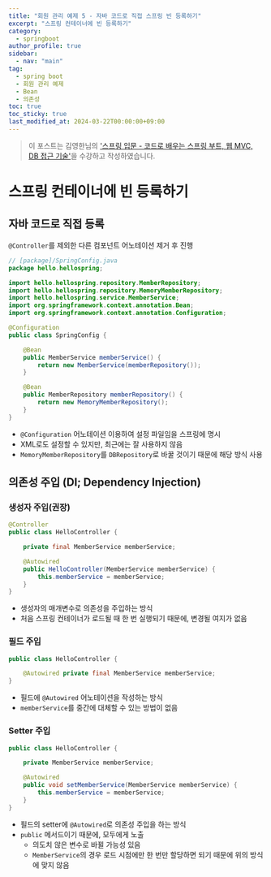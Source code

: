 ```yaml
---
title: "회원 관리 예제 5 - 자바 코드로 직접 스프링 빈 등록하기"
excerpt: "스프링 컨테이너에 빈 등록하기"
category: 
  - springboot
author_profile: true
sidebar:
  - nav: "main" 
tag:
  - spring boot
  - 회원 관리 예제
  - Bean
  - 의존성
toc: true
toc_sticky: true
last_modified_at: 2024-03-22T00:00:00+09:00
---
```


> 이 포스트는 김영한님의 ['스프링 입문 - 코드로 배우는 스프링 부트, 웹 MVC, DB 접근 기술'](https://www.inflearn.com/course/%EC%8A%A4%ED%94%84%EB%A7%81-%EC%9E%85%EB%AC%B8-%EC%8A%A4%ED%94%84%EB%A7%81%EB%B6%80%ED%8A%B8/dashboard)을 수강하고 작성하였습니다.  

# 스프링 컨테이너에 빈 등록하기
## 자바 코드로 직접 등록

`@Controller`를 제외한 다른 컴포넌트 어노테이션 제거 후 진행

```java
// [package]/SpringConfig.java
package hello.hellospring;

import hello.hellospring.repository.MemberRepository;
import hello.hellospring.repository.MemoryMemberRepository;
import hello.hellospring.service.MemberService;
import org.springframework.context.annotation.Bean;
import org.springframework.context.annotation.Configuration;

@Configuration
public class SpringConfig {

    @Bean
    public MemberService memberService() {
        return new MemberService(memberRepository());
    }

    @Bean
    public MemberRepository memberRepository() {
        return new MemoryMemberRepository();
    }
}
```

- `@Configuration` 어노테이션 이용하여 설정 파일임을 스프링에 명시
- XML로도 설정할 수 있지만, 최근에는 잘 사용하지 않음
- `MemoryMemberRepository`를 `DBRepository`로 바꿀 것이기 때문에 해당 방식 사용

## 의존성 주입 (DI; Dependency Injection)
### 생성자 주입(권장)
```java
@Controller
public class HelloController {

    private final MemberService memberService;

    @Autowired
    public HelloController(MemberService memberService) {
        this.memberService = memberService;
    }
}
```

- 생성자의 매개변수로 의존성을 주입하는 방식
- 처음 스프링 컨테이너가 로드될 때 한 번 실행되기 때문에, 변경될 여지가 없음

### 필드 주입
```java
public class HelloController {

    @Autowired private final MemberService memberService;
}
```

- 필드에 `@Autowired` 어노테이션을 작성하는 방식
- `memberService`를 중간에 대체할 수 있는 방법이 없음

### Setter 주입
```java
public class HelloController {

    private MemberService memberService;

    @Autowired
    public void setMemberService(MemberService memberService) {
        this.memberService = memberService;
    }
}
```

- 필드의 setter에 `@Autowired`로 의존성 주입을 하는 방식
- `public` 메서드이기 때문에, 모두에게 노출
  - 의도치 않은 변수로 바뀔 가능성 있음
  - `MemberService`의 경우 로드 시점에만 한 번만 할당하면 되기 때문에 위의 방식에 맞지 않음
